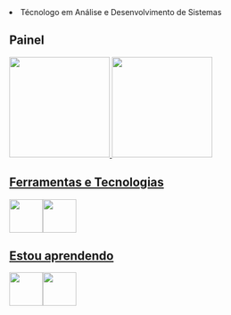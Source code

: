 <head>
</head>
<body>
 
<li>Técnologo em Análise e Desenvolvimento de Sistemas </li>
 
## Painel

<div> 
<a href="https://github.com/NathanSec"> 
<img height="180em" src="https://github-readme-stats.vercel.app/api/top-langs/?username=NathanSec&layout=compact&langs_count=7&theme=dracula"/> 
<img height="180em" src="https://github-readme-stats.vercel.app/api?username=NathanSec&show_icons=true&theme=dracula&include_all_commits=true&count_private=true"/> 
</div>

 
## Ferramentas e Tecnologias
 
<img src="https://cdn.jsdelivr.net/gh/devicons/devicon/icons/github/github-original-wordmark.svg" width="60" height="60"/><img src="https://cdn.jsdelivr.net/gh/devicons/devicon/icons/vscode/vscode-original.svg" width="60" height="60" />
          
 
## Estou aprendendo
 <img src="https://cdn.jsdelivr.net/gh/devicons/devicon/icons/html5/html5-original.svg" width="60" height="60"/><img src="https://cdn.jsdelivr.net/gh/devicons/devicon/icons/css3/css3-original.svg" width="60" height="60" />
   
   


             
          
          
   
          


